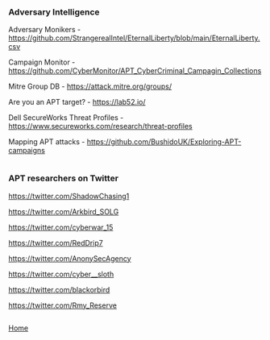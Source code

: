 ### Adversary Intelligence

Adversary Monikers - https://github.com/StrangerealIntel/EternalLiberty/blob/main/EternalLiberty.csv

Campaign Monitor - https://github.com/CyberMonitor/APT_CyberCriminal_Campagin_Collections

Mitre Group DB - https://attack.mitre.org/groups/

Are you an APT target? - https://lab52.io/

Dell SecureWorks Threat Profiles - https://www.secureworks.com/research/threat-profiles

Mapping APT attacks - https://github.com/BushidoUK/Exploring-APT-campaigns

```

```

### APT researchers on Twitter

https://twitter.com/ShadowChasing1

https://twitter.com/Arkbird_SOLG

https://twitter.com/cyberwar_15

https://twitter.com/RedDrip7

https://twitter.com/AnonySecAgency

https://twitter.com/cyber__sloth

https://twitter.com/blackorbird

https://twitter.com/Rmy_Reserve

```

```
[Home](https://github.com/BushidoUK/Open-source-tools-for-CTI/blob/master/README.md)
